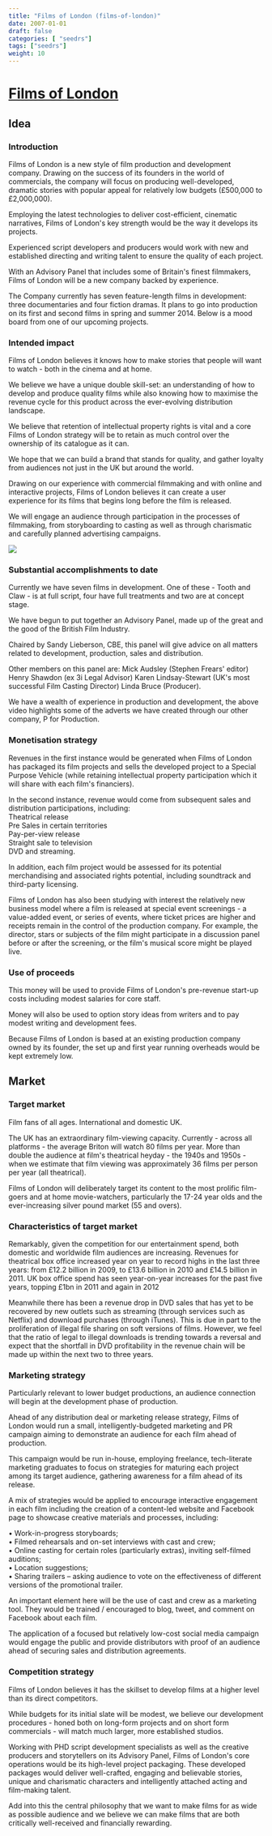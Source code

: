 ```yaml
---
title: "Films of London (films-of-london)"
date: 2007-01-01
draft: false
categories: [ "seedrs"]
tags: ["seedrs"]
weight: 10
---
```


# [Films of London](https://www.seedrs.com/films-of-london)

## Idea

### Introduction

Films of London is a new style of film production and development company. Drawing on the success of its founders in the world of commercials, the company will focus on producing well-developed, dramatic stories with popular appeal for relatively low budgets (£500,000 to £2,000,000).

Employing the latest technologies to deliver cost-efficient, cinematic narratives, Films of London's key strength would be the way it develops its projects.

Experienced script developers and producers would work with new and established directing and writing talent to ensure the quality of each project.

With an Advisory Panel that includes some of Britain's finest filmmakers, Films of London will be a new company backed by experience.

The Company currently has seven feature-length films in development: three documentaries and four fiction dramas. It plans to go into production on its first and second films in spring and summer 2014. Below is a mood board from one of our upcoming projects.

### Intended impact

Films of London believes it knows how to make stories that people will want to watch - both in the cinema and at home.

We believe we have a unique double skill-set: an understanding of how to develop and produce quality films while also knowing how to maximise the revenue cycle for this product across the ever-evolving distribution landscape.

We believe that retention of intellectual property rights is vital and a core Films of London strategy will be to retain as much control over the ownership of its catalogue as it can.

We hope that we can build a brand that stands for quality, and gather loyalty from audiences not just in the UK but around the world.

Drawing on our experience with commercial filmmaking and with online and interactive projects, Films of London believes it can create a user experience for its films that begins long before the film is released.

We will engage an audience through participation in the processes of filmmaking, from storyboarding to casting as well as through charismatic and carefully planned advertising campaigns.

![](/img/seedrs/uploads/startup/section_image/image/648/525rjn0edspdhtrwze13y79luxklxix/festival_moods-1.jpg?w=600&fit=clip&s=e29151c17f85e36039cecf5eee903db3)

### Substantial accomplishments to date

Currently we have seven films in development. One of these - Tooth and Claw - is at full script, four have full treatments and two are at concept stage.

We have begun to put together an Advisory Panel, made up of the great and the good of the British Film Industry.

Chaired by Sandy Lieberson, CBE, this panel will give advice on all matters related to development, production, sales and distribution.

Other members on this panel are: Mick Audsley (Stephen Frears' editor) Henry Shawdon (ex 3i Legal Advisor) Karen Lindsay-Stewart (UK's most successful Film Casting Director) Linda Bruce (Producer).

We have a wealth of experience in production and development, the above video highlights some of the adverts we have created through our other company, P for Production.

### Monetisation strategy

Revenues in the first instance would be generated when Films of London has packaged its film projects and sells the developed project to a Special Purpose Vehicle (while retaining intellectual property participation which it will share with each film's financiers).

In the second instance, revenue would come from subsequent sales and distribution participations, including: <br>Theatrical release <br>Pre Sales in certain territories <br>Pay-per-view release <br>Straight sale to television <br>DVD and streaming.

In addition, each film project would be assessed for its potential merchandising and associated rights potential, including soundtrack and third-party licensing.

Films of London has also been studying with interest the relatively new business model where a film is released at special event screenings - a value-added event, or series of events, where ticket prices are higher and receipts remain in the control of the production company. For example, the director, stars or subjects of the film might participate in a discussion panel before or after the screening, or the film's musical score might be played live.

### Use of proceeds

This money will be used to provide Films of London's pre-revenue start-up costs including modest salaries for core staff.

Money will also be used to option story ideas from writers and to pay modest writing and development fees.

Because Films of London is based at an existing production company owned by its founder, the set up and first year running overheads would be kept extremely low.

## Market

### Target market

Film fans of all ages. International and domestic UK.

The UK has an extraordinary film-viewing capacity. Currently - across all platforms - the average Briton will watch 80 films per year. More than double the audience at film's theatrical heyday - the 1940s and 1950s - when we estimate that film viewing was approximately 36 films per person per year (all theatrical).

Films of London will deliberately target its content to the most prolific film-goers and at home movie-watchers, particularly the 17-24 year olds and the ever-increasing silver pound market (55 and overs).

### Characteristics of target market

Remarkably, given the competition for our entertainment spend, both domestic and worldwide film audiences are increasing. Revenues for theatrical box office increased year on year to record highs in the last three years: from £12.2 billion in 2009, to £13.6 billion in 2010 and £14.5 billion in 2011. UK box office spend has seen year-on-year increases for the past five years, topping £1bn in 2011 and again in 2012

Meanwhile there has been a revenue drop in DVD sales that has yet to be recovered by new outlets such as streaming (through services such as Netflix) and download purchases (through iTunes). This is due in part to the proliferation of illegal file sharing on soft versions of films. However, we feel that the ratio of legal to illegal downloads is trending towards a reversal and expect that the shortfall in DVD profitability in the revenue chain will be made up within the next two to three years.

### Marketing strategy

Particularly relevant to lower budget productions, an audience connection will begin at the development phase of production.

Ahead of any distribution deal or marketing release strategy, Films of London would run a small, intelligently-budgeted marketing and PR campaign aiming to demonstrate an audience for each film ahead of production.

This campaign would be run in-house, employing freelance, tech-literate marketing graduates to focus on strategies for maturing each project among its target audience, gathering awareness for a film ahead of its release.

A mix of strategies would be applied to encourage interactive engagement in each film including the creation of a content-led website and Facebook page to showcase creative materials and processes, including:

• Work-in-progress storyboards; <br>• Filmed rehearsals and on-set interviews with cast and crew; <br>• Online casting for certain roles (particularly extras), inviting self-filmed auditions; <br>• Location suggestions; <br>• Sharing trailers – asking audience to vote on the effectiveness of different versions of the promotional trailer.

An important element here will be the use of cast and crew as a marketing tool. They would be trained / encouraged to blog, tweet, and comment on Facebook about each film.

The application of a focused but relatively low-cost social media campaign would engage the public and provide distributors with proof of an audience ahead of securing sales and distribution agreements.

### Competition strategy

Films of London believes it has the skillset to develop films at a higher level than its direct competitors.

While budgets for its initial slate will be modest, we believe our development procedures - honed both on long-form projects and on short form commercials - will match much larger, more established studios.

Working with PHD script development specialists as well as the creative producers and storytellers on its Advisory Panel, Films of London's core operations would be its high-level project packaging. These developed packages would deliver well-crafted, engaging and believable stories, unique and charismatic characters and intelligently attached acting and film-making talent.

Add into this the central philosophy that we want to make films for as wide as possible audience and we believe we can make films that are both critically well-received and financially rewarding.


